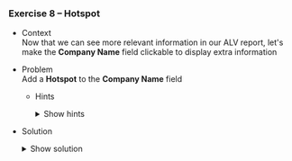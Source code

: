 ### Exercise 8 – Hotspot

- Context \
Now that we can see more relevant information in our ALV report, let's make the **Company Name** field clickable to display extra information

- Problem \
Add a **Hotspot** to the **Company Name** field
    - Hints
        <details>
        <summary>Show hints</summary>

        * Enable the Hotspot field of the **Company Name** column

        * Make a class that will handle the click event and implement it

        </details>

- Solution 
    <details>
    <summary>Show solution</summary>

    First, let's enable the hotspot click field of our **Company Name** column in our **DISPLAY_DATA** form

    ```abap
    " enable hotspot for company name field
    LOOP AT GT_FCAT1 INTO GS_FCAT1 WHERE FIELDNAME = 'BUTXT'.
        GS_FCAT1-HOTSPOT = 'X'.
        MODIFY GT_FCAT1 FROM GS_FCAT1 TRANSPORTING HOTSPOT WHERE FIELDNAME = 'BUTXT'.
    ENDLOOP.
    ```

    Our **Company Name** column should now be clickable

  ![Clickable](https://github.com/Fabeure/ABAP-Initiation/blob/main/Images/Clickable.png?raw=true)

  But nothing happens when we click on a company's name.
  We need to create a class that will handle these hotspot clicks.


  Let's start off by declaring the class and the instance reference in our main program


  ```abap
    CLASS LCL_EVENT_HANDLER DEFINITION FINAL.
    PUBLIC SECTION.

        METHODS:HANDLE_HOTSPOT_CLICK
            FOR EVENT HOTSPOT_CLICK OF CL_GUI_ALV_GRID.


    ENDCLASS. "lcl_event_handler DEFINITION
    DATA: GR_EVENT_HANDLER TYPE REF TO LCL_EVENT_HANDLER.

  ```	

  Let's now implement this class in our PBO module

  ```abap
    *----------------------------------
    * Event Handler Class implimentation
    *
    CLASS LCL_EVENT_HANDLER IMPLEMENTATION.

    METHOD HANDLE_HOTSPOT_CLICK.
        MESSAGE 'CLICKED' TYPE 'S'. "you can put any treatment here
        "CALL TRANSACTION 'ZEXO_DISPLAY_BUKRS_ALV'.
    ENDMETHOD. "handle_hotspot_click


    ENDCLASS. "lcl_event_handler IMPLEMENTATION
  ```

  Finally, let's add the hotspot click handler to our **GRID001** instance in our **DISPLAY_DATA** form


  ```abap
    CREATE OBJECT GR_EVENT_HANDLER .
    SET HANDLER GR_EVENT_HANDLER->HANDLE_HOTSPOT_CLICK FOR GRID0100.
  ```

  Our code should now work and when clicking on a company's game we get the following result

  ![Clicked](https://github.com/Fabeure/ABAP-Initiation/blob/main/Images/Clicked.png?raw=true)

    </details>






